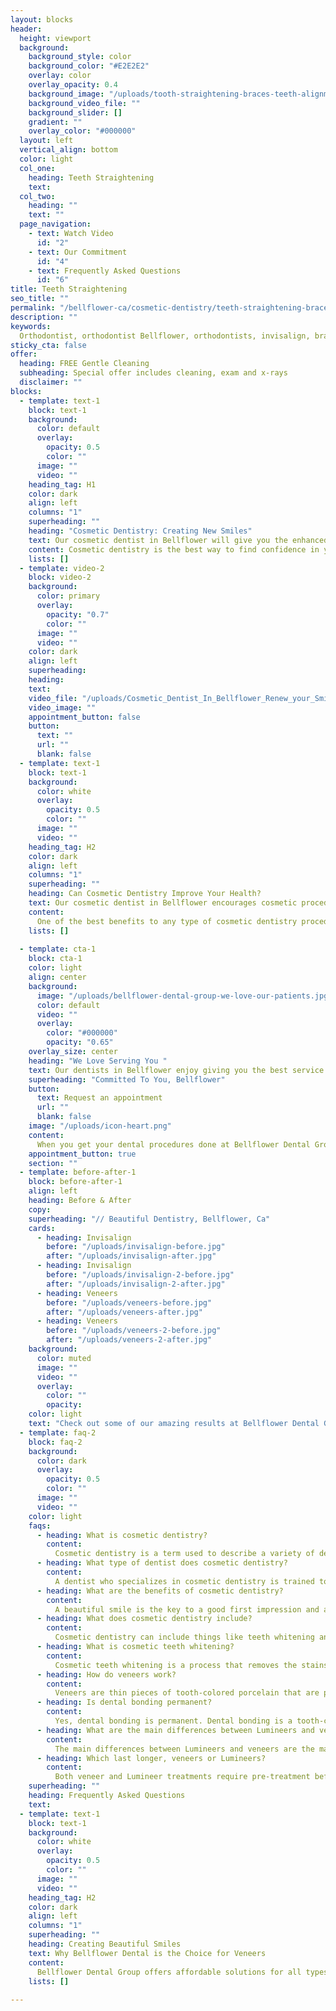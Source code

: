 ```yaml
---
layout: blocks
header:
  height: viewport
  background:
    background_style: color
    background_color: "#E2E2E2"
    overlay: color
    overlay_opacity: 0.4
    background_image: "/uploads/tooth-straightening-braces-teeth-alignment-bellflower-dental-bellflower-ca-hero.jpg"
    background_video_file: ""
    background_slider: []
    gradient: ""
    overlay_color: "#000000"
  layout: left
  vertical_align: bottom
  color: light
  col_one:
    heading: Teeth Straightening
    text: 
  col_two:
    heading: ""
    text: ""
  page_navigation:
    - text: Watch Video
      id: "2"
    - text: Our Commitment
      id: "4"
    - text: Frequently Asked Questions
      id: "6"
title: Teeth Straightening
seo_title: ""
permalink: "/bellflower-ca/cosmetic-dentistry/teeth-straightening-braces/"
description: ""
keywords:
  Orthodontist, orthodontist Bellflower, orthodontists, invisalign, braces, retainer, clear braces, teeth braces, dental braces, othodontic braces, metal braces, teeth retainer, clear aligners, types of braces, bracket braces 
sticky_cta: false
offer:
  heading: FREE Gentle Cleaning
  subheading: Special offer includes cleaning, exam and x-rays
  disclaimer: ""
blocks:
  - template: text-1
    block: text-1
    background:
      color: default
      overlay:
        opacity: 0.5
        color: ""
      image: ""
      video: ""
    heading_tag: H1
    color: dark
    align: left
    columns: "1"
    superheading: ""
    heading: "Cosmetic Dentistry: Creating New Smiles"
    text: Our cosmetic dentist in Bellflower will give you the enhanced smile you’re searching for
    content: Cosmetic dentistry is the best way to find confidence in your smile by using the latest technology in dentistry to give you the smile of your dreams. The cosmetic procedures we offer at Bellflower Dental Group include porcelain veneers*, Lumineers, Zoom! teeth whitening**, Invisalign, and braces. There are several uses for each of these options, and at Bellflower Dental Group, we are sure we can find the one that best meets your dental needs as well as your budget. We offer affordable cosmetic services that make it easy for you to obtain the smile you want. The cost of your treatment alone will probably make you want to smile brighter. Check out our patient reviews, and see what our clients are saying about their results from our cosmetic dentist in Bellflower.
    lists: []
  - template: video-2
    block: video-2
    background:
      color: primary
      overlay:
        opacity: "0.7"
        color: ""
      image: ""
      video: ""
    color: dark
    align: left
    superheading: 
    heading:
    text:
    video_file: "/uploads/Cosmetic_Dentist_In_Bellflower_Renew_your_Smile.mp4"
    video_image: ""
    appointment_button: false
    button:
      text: ""
      url: ""
      blank: false
  - template: text-1
    block: text-1
    background:
      color: white
      overlay:
        opacity: 0.5
        color: ""
      image: ""
      video: ""
    heading_tag: H2
    color: dark
    align: left
    columns: "1"
    superheading: ""
    heading: Can Cosmetic Dentistry Improve Your Health?
    text: Our cosmetic dentist in Bellflower encourages cosmetic procedures for their health benefits
    content:
      One of the best benefits to any type of cosmetic dentistry procedure may not be that it makes your smile more aesthetically pleasing, but it can also improve your overall health. Braces, clear or metal, can straighten your teeth while making it easier for you to floss and take care of your dental health down the road. This also includes Invisalign. If you have damaged, broken, cracked, chipped, or decaying teeth, cosmetic dentistry can reduce the chance of you having further decay or problems with your beautiful teeth in the future. You also get the benefit of having a full set of perfect teeth. Another advantage of cosmetic dentistry is helping with the reduction of grinding your teeth. This happens most often when teeth are misaligned, which can be fixed by Invisalign or braces. Without grinding your teeth, they will ultimately last longer and stay strong. If you are ready to take your smile to the next step by letting our cosmetic dentist in Bellflower enhance your beautiful smile, schedule an appointment with us today by calling us.
    lists: []
        
  - template: cta-1
    block: cta-1
    color: light
    align: center
    background:
      image: "/uploads/bellflower-dental-group-we-love-our-patients.jpg"
      color: default
      video: ""
      overlay:
        color: "#000000"
        opacity: "0.65"
    overlay_size: center
    heading: "We Love Serving You "
    text: Our dentists in Bellflower enjoy giving you the best service possible
    superheading: "Committed To You, Bellflower"
    button:
      text: Request an appointment
      url: ""
      blank: false
    image: "/uploads/icon-heart.png"
    content:
      When you get your dental procedures done at Bellflower Dental Group, there is no doubt you are getting the best service in Bellflower and the surrounding areas. We absolutely love what we do, and we want you to love what we do for you just as much! We look forward to serving you, so please don’t hesitate to give us a call for your next appointment! We are available to answer your questions 24/7. Call us now.
    appointment_button: true
    section: ""
  - template: before-after-1
    block: before-after-1
    align: left
    heading: Before & After
    copy: 
    superheading: "// Beautiful Dentistry, Bellflower, Ca"
    cards:
      - heading: Invisalign
        before: "/uploads/invisalign-before.jpg"
        after: "/uploads/invisalign-after.jpg"
      - heading: Invisalign
        before: "/uploads/invisalign-2-before.jpg"
        after: "/uploads/invisalign-2-after.jpg"
      - heading: Veneers
        before: "/uploads/veneers-before.jpg"
        after: "/uploads/veneers-after.jpg"
      - heading: Veneers
        before: "/uploads/veneers-2-before.jpg"
        after: "/uploads/veneers-2-after.jpg"        
    background:
      color: muted
      image: ""
      video: ""
      overlay:
        color: ""
        opacity:
    color: light
    text: "Check out some of our amazing results at Bellflower Dental Group"
  - template: faq-2
    block: faq-2
    background:
      color: dark
      overlay:
        opacity: 0.5
        color: ""
      image: ""
      video: ""
    color: light
    faqs:
      - heading: What is cosmetic dentistry?
        content:
          Cosmetic dentistry is a term used to describe a variety of dental procedures that are intended to improve the appearance of your teeth and smile. Cosmetic dentists use their skills in cosmetic dentistry for several reasons, including improving the overall look of one's teeth, closing spaces between teeth, changing bite alignment or correcting misaligned bites, covering stains from smoking or drinking coffee/tea, removing excess gum tissue in order to expose more tooth surface area, and various other treatments that help patients feel better about themselves when they look in the mirror.
      - heading: What type of dentist does cosmetic dentistry?
        content:
          A dentist who specializes in cosmetic dentistry is trained to provide you with the perfect smile. Bellflower Dental Group's cosmetic dentists can help you out with everything from whitening your teeth or fixing a chipped tooth to straightening crooked teeth. They are also educated on how to improve the appearance of your mouth by making it more proportionate and attractive. 
      - heading: What are the benefits of cosmetic dentistry?
        content:
          A beautiful smile is the key to a good first impression and an unforgettable personality. Many people don't realize that there are many benefits to getting cosmetic dentistry done, such as an improved social life, increased self-confidence, improved mood, and better communication skills.
      - heading: What does cosmetic dentistry include?
        content:
          Cosmetic dentistry can include things like teeth whitening and veneers. Dentures and crowns may also be included under cosmetic dentistry when they are needed for restoring function or appearance after trauma such as a broken tooth.
      - heading: What is cosmetic teeth whitening?
        content:
          Cosmetic teeth whitening is a process that removes the stains from your teeth and makes them whiter. Your dentist will take an impression of your teeth to create a custom tray for your mouth, which can be used in-office or at home. You will wear this tray for 20 minutes before removing it and brushing out the gel residue with water only. 
      - heading: How do veneers work?
        content:
          Veneers are thin pieces of tooth-colored porcelain that are put on top of the teeth to change the shape, color, or length. Porcelain veneers can be used for many reasons, including hiding stains and discoloration. Veneers also help people who have crooked teeth or gaps between their teeth. They can even give you a whole new smile! It is important to remember that this treatment will not last forever, so it's important to maintain them by brushing twice daily with toothpaste and flossing once a day to get rid of bacteria, which helps keep your veneer looking beautiful!
      - heading: Is dental bonding permanent?
        content:
          Yes, dental bonding is permanent. Dental bonding is a tooth-colored material that can be used to restore decayed or damaged teeth. The material adheres to the tooth's surface and hardens when exposed to ultraviolet light in a dentist’s office. A denture may also be made with this material by shaping it into a mold of the patient’s mouth with their natural teeth removed.
      - heading: What are the main differences between Lumineers and veneers?
        content:
          The main differences between Lumineers and veneers are the material, cost, and placement. A veneer is made of porcelain which is then put on top of your teeth to replace one or more damaged ones. It can also be used to cover up a tooth that has been stained. Another difference between the two is how they're placed in your mouth. The process for placing a Lumineer starts with an impression being taken by the dentist, whereas veneers are created in a lab before they're bonded onto your teeth. 
      - heading: Which last longer, veneers or Lumineers?
        content:
          Both veneer and Lumineer treatments require pre-treatment before the process begins, which includes taking impressions to make a mold for the new tooth. The difference between these two is how long they last; veneers will last about 10 years, while Lumineers will last up to 15 years.
    superheading: ""
    heading: Frequently Asked Questions
    text: 
  - template: text-1
    block: text-1
    background:
      color: white
      overlay:
        opacity: 0.5
        color: ""
      image: ""
      video: ""
    heading_tag: H2
    color: dark
    align: left
    columns: "1"
    superheading: ""
    heading: Creating Beautiful Smiles
    text: Why Bellflower Dental is the Choice for Veneers
    content:
      Bellflower Dental Group offers affordable solutions for all types of cosmetic dental procedures, including professional teeth whitening, porcelain veneers (teeth coverings), dental implants (permanent replacements), and more! We are happy to provide free consultations so that you can get started on achieving great looking teeth today.
    lists: []
    
---
```

